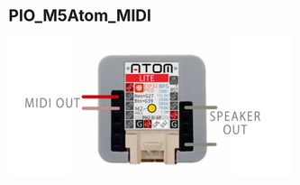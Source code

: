 # PIO_M5Atom_MIDI
![pin out](https://github.com/misawa2048/PIO_M5Atom_MIDI/blob/main/doc/M5AtomMIDI.png)
